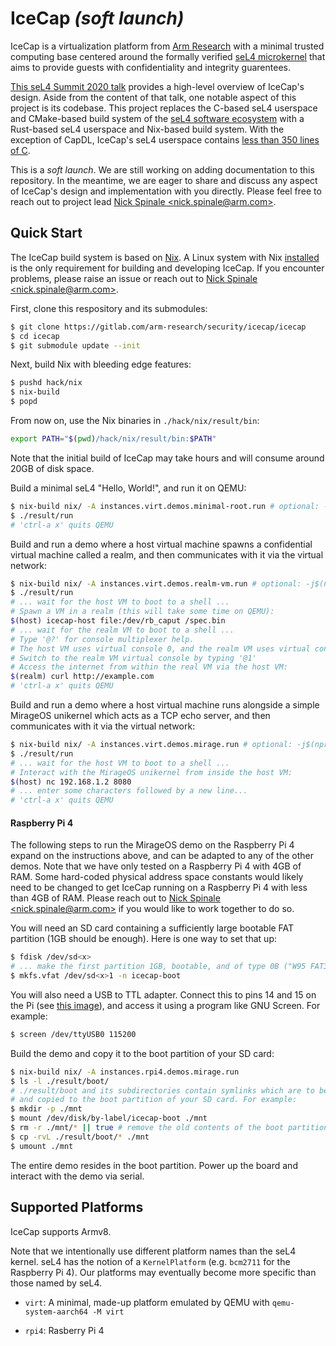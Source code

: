 # IceCap _(soft launch)_

IceCap is a virtualization platform from [Arm
Research](https://developer.arm.com/solutions/research/research-publications)
with a minimal trusted computing base centered around the formally verified
[seL4 microkernel](https://sel4.systems/) that aims to provide guests with
confidentiality and integrity guarentees.

[This seL4 Summit 2020 talk](https://nickspinale.com/talks/sel4-summit-2020.html)
provides a high-level overview of IceCap's design. Aside from the content of
that talk, one notable aspect of this project is its codebase. This project
replaces the C-based seL4 userspace and CMake-based build system of the [seL4
software ecosystem](https://github.com/seL4) with a Rust-based seL4 userspace
and Nix-based build system. With the exception of CapDL, IceCap's seL4 userspace
contains [less than 350 lines of C](./src/c/icecap-runtime).

This is a _soft launch_. We are still working on adding documentation to this
repository.  In the meantime, we are eager to share and discuss any aspect of
IceCap's design and implementation with you directly. Please feel free to reach
out to project lead [Nick Spinale &lt;nick.spinale@arm.com&gt;](mailto:nick.spinale@arm.com).


## Quick Start

The IceCap build system is based on [Nix](https://nixos.org/nix/). A Linux
system with Nix [installed](https://nixos.org/download.html#nix-quick-install)
is the only requirement for building and developing IceCap. If you encounter
problems, please raise an issue or reach out to
[Nick Spinale &lt;nick.spinale@arm.com&gt;](mailto:nick.spinale@arm.com).

First, clone this respository and its submodules:

```bash
$ git clone https://gitlab.com/arm-research/security/icecap/icecap
$ cd icecap
$ git submodule update --init
```

Next, build Nix with bleeding edge features:

```bash
$ pushd hack/nix
$ nix-build
$ popd
```

From now on, use the Nix binaries in `./hack/nix/result/bin`:

```bash
export PATH="$(pwd)/hack/nix/result/bin:$PATH"
```

Note that the initial build of IceCap may take hours and will consume around
20GB of disk space.

Build a minimal seL4 "Hello, World!", and run it on QEMU:

```bash
$ nix-build nix/ -A instances.virt.demos.minimal-root.run # optional: -j$(nproc)
$ ./result/run
# 'ctrl-a x' quits QEMU
```

Build and run a demo where a host virtual machine spawns a confidential virtual
machine called a realm, and then communicates with it via the virtual network:

```bash
$ nix-build nix/ -A instances.virt.demos.realm-vm.run # optional: -j$(nproc)
$ ./result/run
# ... wait for the host VM to boot to a shell ...
# Spawn a VM in a realm (this will take some time on QEMU):
$(host) icecap-host file:/dev/rb_caput /spec.bin
# ... wait for the realm VM to boot to a shell ...
# Type '@?' for console multiplexer help.
# The host VM uses virtual console 0, and the realm VM uses virtual console 1.
# Switch to the realm VM virtual console by typing '@1'
# Access the internet from within the real VM via the host VM:
$(realm) curl http://example.com
# 'ctrl-a x' quits QEMU
```

Build and run a demo where a host virtual machine runs alongside a simple
MirageOS unikernel which acts as a TCP echo server, and then communicates with
it via the virtual network:

```bash
$ nix-build nix/ -A instances.virt.demos.mirage.run # optional: -j$(nproc)
$ ./result/run
# ... wait for the host VM to boot to a shell ...
# Interact with the MirageOS unikernel from inside the host VM:
$(host) nc 192.168.1.2 8080
# ... enter some characters followed by a new line...
# 'ctrl-a x' quits QEMU
```

#### Raspberry Pi 4

The following steps to run the MirageOS demo on the Raspberry Pi 4 expand on the
instructions above, and can be adapted to any of the other demos.  Note that we
have only tested on a Raspberry Pi 4 with 4GB of RAM. Some hard-coded physical
address space constants would likely need to be changed to get IceCap running on
a Raspberry Pi 4 with less than 4GB of RAM. Please reach out to [Nick Spinale
&lt;nick.spinale@arm.com&gt;](mailto:nick.spinale@arm.com) if you would like to
work together to do so.

You will need an SD card containing a sufficiently large bootable FAT partition
(1GB should be enough).  Here is one way to set that up:

```bash
$ fdisk /dev/sd<x>
# ... make the first partition 1GB, bootable, and of type 0B ("W95 FAT32") ...
$ mkfs.vfat /dev/sd<x>1 -n icecap-boot
```

You will also need a USB to TTL adapter. Connect this to pins 14 and 15 on the
Pi (see [this image](docs/images/raspberry-pi-4-uart.jpg)), and access it using
a program like GNU Screen. For example:

```bash
$ screen /dev/ttyUSB0 115200
```

Build the demo and copy it to the boot partition of your SD card:

```bash
$ nix-build nix/ -A instances.rpi4.demos.mirage.run
$ ls -l ./result/boot/
# ./result/boot and its subdirectories contain symlinks which are to be resolved
# and copied to the boot partition of your SD card. For example:
$ mkdir -p ./mnt
$ mount /dev/disk/by-label/icecap-boot ./mnt
$ rm -r ./mnt/* || true # remove the old contents of the boot partition
$ cp -rvL ./result/boot/* ./mnt
$ umount ./mnt
```

The entire demo resides in the boot partition. Power up the board and interact
with the demo via serial.

## Supported Platforms

IceCap supports Armv8.

Note that we intentionally use different platform names than the seL4 kernel.
seL4 has the notion of a `KernelPlatform` (e.g. `bcm2711` for the Raspberry Pi
4). Our platforms may eventually become more specific than those named by seL4.

- `virt`: A minimal, made-up platform emulated by QEMU with `qemu-system-aarch64 -M virt`

- `rpi4`: Rasberry Pi 4
